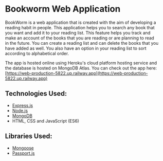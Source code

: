 # Bookworm Web Application
BookWorm is a web application that is created with the aim of developing a reading habit in people. This application helps you to search any book that you want and add it to your reading list. This feature helps you track and make an account of the books that you are reading or are planning to read in the future. You can create a reading list and can delete the books that you have added as well. You also have an option in your reading list to sort according to alphabetical order.

The app is hosted online using Heroku's cloud platform hosting service and the database is hosted on MongoDB Atlas.
You can check out the app here: [https://web-production-5822.up.railway.app](https://web-production-5822.up.railway.app)

## Technologies Used:
- [Express.js](https://expressjs.com)
- [Node.js](https://nodejs.org/en/)
- [MongoDB](https://www.mongodb.com)
- HTML, CSS and JavaScript (ES6)

## Libraries Used:
- [Mongoose](https://mongoosejs.com)
- [Passport.js](https://www.passportjs.org)
